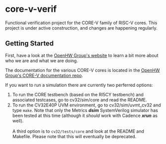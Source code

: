 # core-v-verif
Functional verification project for the CORE-V family of RISC-V cores. This project is under active construction, and changes are happening regularly.

## Getting Started
First, have a look at the [OpenHW Group's website](https://www.openhwgroup.org) to learn a bit more about who we are and what we are doing.

The documentation for the various CORE-V cores is located in the [OpenHW Group's CORE-V documentation repo](https://github.com/openhwgroup/core-v-docs).

If you want to run a simulation there are currently two perferred options:
1. To run the CORE testbench (based on the RI5CY testbench) and associated testcases, go to cv32/sim/core and read the README.
2. To run the CV32E40P UVM environment, go to cv32/sim/uvmt_cv32 and type `make`.  Note that only the Metrics **_dsim_** SystemVerilog simulator has been tested at this time (although it _should_ work with Cadence **_xrun_** as well).
<br><br>A third option is to `cv32/tests/core` and look at the README and Makefile.  Please note that this will eventually be deprecated.
